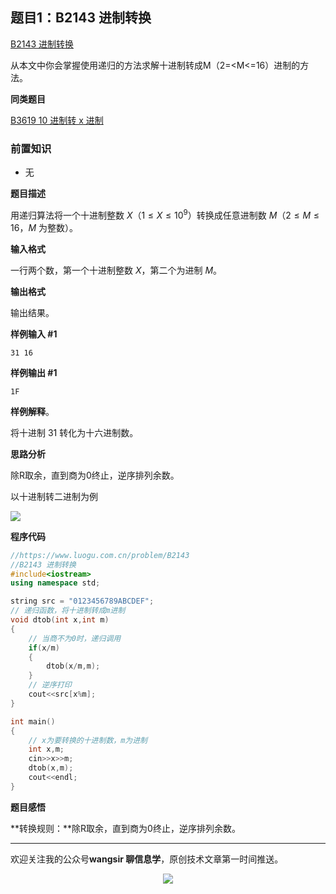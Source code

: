 ## 题目1：B2143 进制转换

[B2143 进制转换](https://www.luogu.com.cn/problem/B2143)

从本文中你会掌握使用递归的方法求解十进制转成M（2=<M<=16）进制的方法。

**同类题目**

[B3619 10 进制转 x 进制](https://www.luogu.com.cn/problem/B3619)

### 前置知识

- 无

**题目描述**

用递归算法将一个十进制整数 $X$（$1 \le X \le 10^9$）转换成任意进制数 $M$（$2\le M\le16$，$M$ 为整数）。

**输入格式**

一行两个数，第一个十进制整数 $X$，第二个为进制 $M$。

**输出格式**

输出结果。

**样例输入 #1**

```
31 16
```

**样例输出 #1**

```
1F
```

**样例解释**。

将十进制 $31$ 转化为十六进制数。

**思路分析**

除R取余，直到商为0终止，逆序排列余数。

以十进制转二进制为例



<img src="https://cdn.jsdelivr.net/gh/pingguo1987/CSP-NOIP-GESP-/image/pic/%E8%BF%9B%E5%88%B6%E8%BD%AC%E6%8D%A2_%E9%A2%98%E7%9B%AE1%EF%BC%9AB2143%20%E8%BF%9B%E5%88%B6%E8%BD%AC%E6%8D%A2/10%E8%BF%9B%E5%88%B6%E8%BD%AC2%E8%BF%9B%E5%88%B6.png"/>

**程序代码**

```c++
//https://www.luogu.com.cn/problem/B2143
//B2143 进制转换
#include<iostream>
using namespace std;

string src = "0123456789ABCDEF";
// 递归函数，将十进制转成m进制
void dtob(int x,int m)
{
    // 当商不为0时，递归调用
    if(x/m)
    {
        dtob(x/m,m);
    }
    // 逆序打印
    cout<<src[x%m];
}

int main()
{
    // x为要转换的十进制数，m为进制
    int x,m;
    cin>>x>>m;
    dtob(x,m);
    cout<<endl;
}
```

**题目感悟**

**转换规则：**除R取余，直到商为0终止，逆序排列余数。

---

欢迎关注我的公众号**wangsir 聊信息学**，原创技术文章第一时间推送。

<center>
    <img src="https://cdn.jsdelivr.net/gh/pingguo1987/CSP-NOIP-GESP-/image/pic/公众号-扫码版.png">
</center>
